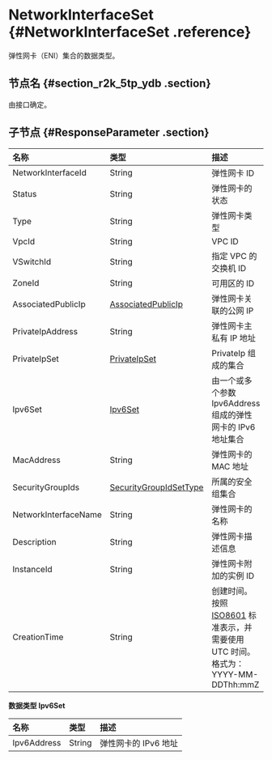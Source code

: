 # NetworkInterfaceSet {#NetworkInterfaceSet .reference}

弹性网卡（ENI）集合的数据类型。

## 节点名 {#section_r2k_5tp_ydb .section}

由接口确定。

## 子节点 {#ResponseParameter .section}

|名称|类型|描述|
|:-|:-|:-|
|NetworkInterfaceId|String|弹性网卡 ID|
|Status|String|弹性网卡的状态|
|Type|String|弹性网卡类型|
|VpcId|String|VPC ID|
|VSwitchId|String|指定 VPC 的交换机 ID|
|ZoneId|String|可用区的 ID|
|AssociatedPublicIp|[AssociatedPublicIp](cn.zh-CN/API参考/数据类型/AssociatedPublicIp.md#)|弹性网卡关联的公网 IP|
|PrivateIpAddress|String|弹性网卡主私有 IP 地址|
|PrivateIpSet|[PrivateIpSet](cn.zh-CN/API参考/数据类型/PrivateIpSet.md#)|PrivateIp 组成的集合|
|Ipv6Set|[Ipv6Set](#)|由一个或多个参数 Ipv6Address 组成的弹性网卡的 IPv6 地址集合|
|MacAddress|String|弹性网卡的 MAC 地址|
|SecurityGroupIds|[SecurityGroupIdSetType](cn.zh-CN/API参考/数据类型/SecurityGroupIdSetType.md#)|所属的安全组集合|
|NetworkInterfaceName|String|弹性网卡的名称|
|Description|String|弹性网卡描述信息|
|InstanceId|String|弹性网卡附加的实例 ID|
|CreationTime|String|创建时间。按照 [ISO8601](cn.zh-CN/API参考/附录/时间格式.md#) 标准表示，并需要使用 UTC 时间。 格式为：YYYY-MM-DDThh:mmZ|

**数据类型 Ipv6Set**

|名称|类型|描述|
|:-|:-|:-|
|Ipv6Address|String|弹性网卡的 IPv6 地址|

